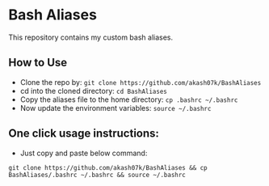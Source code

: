 # Bash Aliases
This repository contains my custom bash aliases.

## How to Use
* Clone the repo by: `git clone https://github.com/akash07k/BashAliases`
* cd into the cloned directory: `cd BashAliases`
* Copy the aliases file to the home directory: `cp .bashrc ~/.bashrc`
* Now update the environment variables: `source ~/.bashrc`

## One click usage instructions:
* Just copy and paste below command:
```
git clone https://github.com/akash07k/BashAliases && cp BashAliases/.bashrc ~/.bashrc && source ~/.bashrc
```


